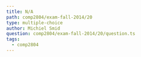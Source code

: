 ```yaml
---
title: N/A
path: comp2804/exam-fall-2014/20
type: multiple-choice
author: Michiel Smid
question: comp2804/exam-fall-2014/20/question.ts
tags:
  - comp2804
---
```

